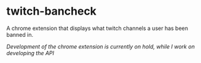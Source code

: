 # twitch-bancheck
A chrome extension that displays what twitch channels a user has been banned in.

*Development of the chrome extension is currently on hold, while I work on developing the API*
